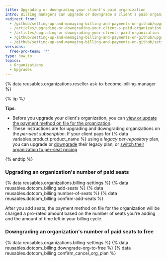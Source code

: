 ```yaml
---
title: Upgrading or downgrading your client's paid organization
intro: Billing managers can upgrade or downgrade a client's paid organization at any time.
redirect_from:
  - /github/setting-up-and-managing-billing-and-payments-on-github/upgrading-or-downgrading-your-clients-paid-organization
  - /articles/upgrading-or-downgrading-your-client-s-paid-organization
  - /articles/upgrading-or-downgrading-your-clients-paid-organization
  - /github/setting-up-and-managing-billing-and-payments-on-github/upgrading-or-downgrading-your-clients-paid-organization
  - /github/setting-up-and-managing-billing-and-payments-on-github/setting-up-paid-organizations-for-procurement-companies/upgrading-or-downgrading-your-clients-paid-organization
versions:
  free-pro-team: '*'
type: how_to
topics:
  - Organizations
  - Upgrades
---
```

{% data reusables.organizations.reseller-ask-to-become-billing-manager %}

{% tip %}

**Tips**:
- Before you upgrade your client's organization, you can [view or update the payment method on file for the organization](/articles/adding-or-editing-a-payment-method).
- These instructions are for upgrading and downgrading organizations on the *per-seat subscription*. If your client pays for {% data variables.product.product_name %} using a *legacy per-repository* plan, you can upgrade or [downgrade](/articles/downgrading-your-github-subscription) their legacy plan, or [switch their organization to per-seat pricing](/articles/upgrading-your-github-subscription).

{% endtip %}

### Upgrading an organization's number of paid seats

{% data reusables.organizations.billing-settings %}
{% data reusables.dotcom_billing.add-seats %}
{% data reusables.dotcom_billing.number-of-seats %}
{% data reusables.dotcom_billing.confirm-add-seats %}

After you add seats, the payment method on file for the organization will be charged a pro-rated amount based on the number of seats you're adding and the amount of time left in your billing cycle.

### Downgrading an organization's number of paid seats to free

{% data reusables.organizations.billing-settings %}
{% data reusables.dotcom_billing.downgrade-org-to-free %}
{% data reusables.dotcom_billing.confirm_cancel_org_plan %}
